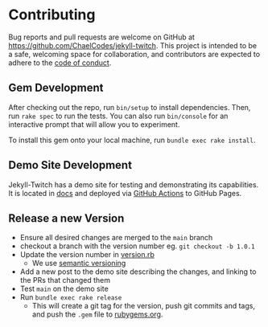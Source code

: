 # Contributing
Bug reports and pull requests are welcome on GitHub at https://github.com/ChaelCodes/jekyll-twitch. This project is intended to be a safe, welcoming space for collaboration, and contributors are expected to adhere to the [code of conduct](https://github.com/ChaelCodes/jekyll-twitch/blob/main/CODE_OF_CONDUCT.md).

## Gem Development
After checking out the repo, run `bin/setup` to install dependencies. Then, run `rake spec` to run the tests. You can also run `bin/console` for an interactive prompt that will allow you to experiment.

To install this gem onto your local machine, run `bundle exec rake install`.

## Demo Site Development
Jekyll-Twitch has a demo site for testing and demonstrating its capabilities. It is located in [docs](/docs) and deployed via [GitHub Actions](.github/workflows/deploy-demo.yml) to GitHub Pages.

## Release a new Version
- Ensure all desired changes are merged to the `main` branch
- checkout a branch with the version number eg. `git checkout -b 1.0.1`
- Update the version number in [version.rb](lib/jekyll-twitch/version.rb)
   - We use [semantic versioning](https://semver.org/)
- Add a new post to the demo site describing the changes, and linking to the PRs that changed them
- Test `main` on the demo site
- Run `bundle exec rake release`
   - This will create a git tag for the version, push git commits and tags, and push the `.gem` file to [rubygems.org](https://rubygems.org).